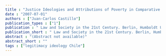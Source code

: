 ```yaml
---
title : "Justice Ideologies and Attributions of Poverty in Comparative Perspective"
date : "2007-07-01"
authors : ["Juan-Carlos Castillo"]
publication_types : ["1"]
publication : " Law and Society in the 21st Century. Berlin, Humboldt University"
publication_short : " Law and Society in the 21st Century. Berlin, Humboldt University"
abstract : "(Abstract not available)"
abstract_short : ""
tags : ["legitimacy ideology Chile"]
---
```

